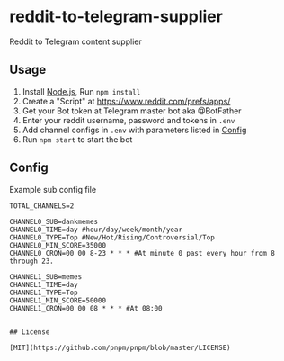 # reddit-to-telegram-supplier
 Reddit to Telegram content supplier

## Usage
1. Install [Node.js](https://nodejs.org/), Run `npm install`
2. Create a "Script" at https://www.reddit.com/prefs/apps/
3. Get your Bot token at Telegram master bot aka @BotFather
4. Enter your reddit username, password and tokens in `.env`
5. Add channel configs in `.env` with parameters listed in [Config](#config)
6. Run `npm start` to start the bot

## Config
Example sub config file 
```
TOTAL_CHANNELS=2

CHANNEL0_SUB=dankmemes
CHANNEL0_TIME=day #hour/day/week/month/year
CHANNEL0_TYPE=Top #New/Hot/Rising/Controversial/Top
CHANNEL0_MIN_SCORE=35000
CHANNEL0_CRON=00 00 8-23 * * * #At minute 0 past every hour from 8 through 23.

CHANNEL1_SUB=memes
CHANNEL1_TIME=day
CHANNEL1_TYPE=Top
CHANNEL1_MIN_SCORE=50000
CHANNEL1_CRON=00 00 08 * * * #At 08:00


## License

[MIT](https://github.com/pnpm/pnpm/blob/master/LICENSE)
